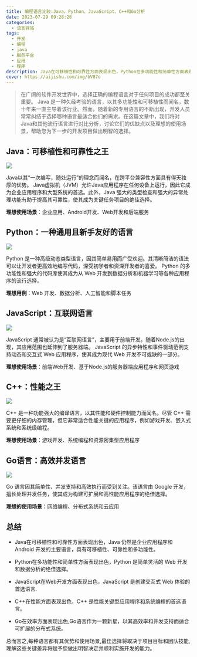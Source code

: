 ```yaml
---
title: 编程语言比较:Java、Python、JavaScript、C++和Go分析 
date: 2023-07-29 09:28:28
categories:
  - 语言驿站
tags:
  - 开发
  - 编程
  - java
  - 服务平台
  - 应用
  - 程序
description: Java在可移植性和可靠性方面表现出色，Python在多功能性和简单性方面表现出色，JavaScript在Web开发方面表现出色，C++在性能方面表现出色，Go在效率方面表现出色。
cover: https://aijishu.com/img/bV87o
---
```


 > 在广阔的软件开发世界中，选择正确的编程语言对于任何项目的成功都至关重要。 Java 是一种久经考验的语言，以其多功能性和可移植性而闻名，数十年来一直主导着该行业。然而，随着新的专用语言的不断出现，开发人员常常纠结于选择哪种语言最适合他们的需求。在这篇文章中，我们将对Java和其他流行语言进行对比分析，讨论它们的优缺点以及理想的使用场景，帮助您为下一步的开发项目做出明智的选择。

## Java：可移植性和可靠性之王

![](https://s2.loli.net/2023/07/29/bxChoRDtreIkmq4.png)

Java以其“一次编写，随处运行”的理念而闻名，在跨平台兼容性方面具有得天独厚的优势。 Java虚拟机（JVM）允许Java应用程序在任何设备上运行，因此它成为企业应用程序和大型系统的首选。此外，Java 强大的类型检查和强大的异常处理功能有助于提高其可靠性，使其成为关键任务项目的绝佳选择。

**理想使用场景**：企业应用、Android开发、Web开发和后端服务

## Python：一种通用且新手友好的语言

![](https://s2.loli.net/2023/07/29/A53nFC8zgVQdSBe.png)

Python 是一种高级动态类型语言，因其简单易用而广受欢迎。其清晰简洁的语法可以让开发者更高效地编写代码，深受初学者和资深开发者的喜爱。 Python 的多功能性和强大的代码库使其成为从 Web 开发到数据分析和机器学习等各种应用程序的流行选择。

**理想用例**：Web 开发、数据分析、人工智能和脚本任务

## JavaScript：互联网语言

![](https://s2.loli.net/2023/07/29/sJ1BmI5d8C6SFi9.png)

JavaScript 通常被认为是“互联网语言”，主要用于前端开发。随着Node.js的出现，其应用范围也延伸到了服务器端。 JavaScript 的异步特性和事件驱动范例支持动态和交互式 Web 应用程序，使其成为现代 Web 开发不可或缺的一部分。

**理想使用场景**：前端Web开发、基于Node.js的服务器端应用程序和网页游戏

## C++：性能之王

![](https://s2.loli.net/2023/07/29/2KySsUAGD7OrtEi.png)

C++ 是一种功能强大的编译语言，以其性能和硬件控制能力而闻名。尽管 C++ 需要更仔细的内存管理，但它非常适合性能关键的应用程序，例如游戏开发、嵌入式系统和系统级编程。

**理想使用场景**：游戏开发、系统编程和资源密集型应用程序

## Go语言：高效并发语言

![](https://s2.loli.net/2023/07/29/uEUjJO6HsRcdqmV.png)

Go 语言因其简单性、并发支持和高效执行而受到关注。该语言由 Google 开发，擅长处理并发任务，使其成为构建可扩展和高性能应用程序的绝佳选择。

**理想的使用场景**：网络编程、分布式系统和云应用

## 总结

- Java在可移植性和可靠性方面表现出色，Java 仍然是企业应用程序和 Android 开发的主要语言，具有可移植性、可靠性和多功能性。

- Python在多功能性和简单性方面表现出色，Python 是简单灵活的 Web 开发和数据分析的绝佳选择。

- JavaScript在Web开发方面表现出色，JavaScript 是创建交互式 Web 体验的首选语言.

- C++在性能方面表现出色，C++ 是性能关键型应用程序和系统编程的首选语言。

- Go在效率方面表现出色,Go语言作为一颗新星，以其高效率和并发支持而适合可扩展的分布式系统。

总而言之,每种语言都有其优势和使用场景,最佳选择将取决于项目目标和团队技能,理解这些关键差异将赋予您做出明智决定并顺利实施开发的能力。